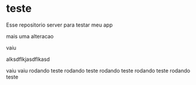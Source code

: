 # teste
Esse repositorio server para testar meu app

mais uma alteracao

vaiu

alksdflkjasdflkasd

vaiu
vaiu
rodando teste
rodando teste
rodando teste
rodando teste
rodando teste
